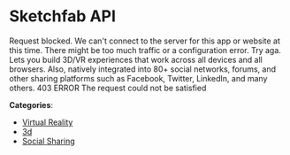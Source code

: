 # Sketchfab API


Request blocked.  We can't connect to the server for this app or website at this time.  There might be too much traffic or a configuration error. Try aga. Lets you build 3D/VR experiences that work across all devices and all browsers. Also, natively integrated into 80+ social networks, forums, and other sharing platforms such as Facebook, Twitter, LinkedIn, and many others. 403 ERROR The request could not be satisfied



**Categories**:
- [Virtual Reality](https://github.com/apis-list/apis-list#virtual-reality)
- [3d](https://github.com/apis-list/apis-list#3d)
- [Social Sharing](https://github.com/apis-list/apis-list#social-sharing)






